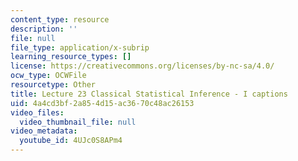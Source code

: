 ```yaml
---
content_type: resource
description: ''
file: null
file_type: application/x-subrip
learning_resource_types: []
license: https://creativecommons.org/licenses/by-nc-sa/4.0/
ocw_type: OCWFile
resourcetype: Other
title: Lecture 23 Classical Statistical Inference - I captions
uid: 4a4cd3bf-2a85-4d15-ac36-70c48ac26153
video_files:
  video_thumbnail_file: null
video_metadata:
  youtube_id: 4UJc0S8APm4
---
```

